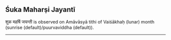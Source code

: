 ## Śuka Maharṣi Jayantī
शुक महर्षि जयन्ती is observed on Amāvāsyā tithi of Vaiśākhaḥ (lunar) month (sunrise (default)/puurvaviddha (default)).



---
